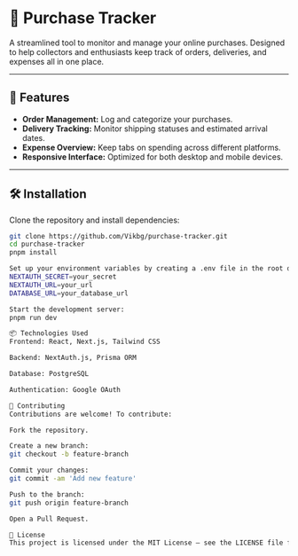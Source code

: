 # 🛒 Purchase Tracker

A streamlined tool to monitor and manage your online purchases. Designed to help collectors and enthusiasts keep track of orders, deliveries, and expenses all in one place.

---

## 🚀 Features

- **Order Management:** Log and categorize your purchases.
- **Delivery Tracking:** Monitor shipping statuses and estimated arrival dates.
- **Expense Overview:** Keep tabs on spending across different platforms.
- **Responsive Interface:** Optimized for both desktop and mobile devices.

---

## 🛠 Installation

Clone the repository and install dependencies:

```bash
git clone https://github.com/Vikbg/purchase-tracker.git
cd purchase-tracker
pnpm install

Set up your environment variables by creating a .env file in the root directory:
NEXTAUTH_SECRET=your_secret
NEXTAUTH_URL=your_url
DATABASE_URL=your_database_url

Start the development server:
pnpm run dev

📦 Technologies Used
Frontend: React, Next.js, Tailwind CSS

Backend: NextAuth.js, Prisma ORM

Database: PostgreSQL

Authentication: Google OAuth

🤝 Contributing
Contributions are welcome! To contribute:

Fork the repository.

Create a new branch:
git checkout -b feature-branch

Commit your changes:
git commit -am 'Add new feature'

Push to the branch:
git push origin feature-branch

Open a Pull Request.

📄 License
This project is licensed under the MIT License — see the LICENSE file for details.